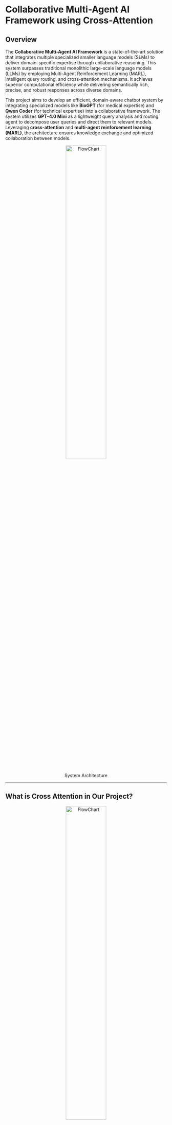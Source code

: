 # **Collaborative Multi-Agent AI Framework using Cross-Attention**

## **Overview**
The **Collaborative Multi-Agent AI Framework** is a state-of-the-art solution that integrates multiple specialized smaller language models (SLMs) to deliver domain-specific expertise through collaborative reasoning. This system surpasses traditional monolithic large-scale language models (LLMs) by employing Multi-Agent Reinforcement Learning (MARL), intelligent query routing, and cross-attention mechanisms. It achieves superior computational efficiency while delivering semantically rich, precise, and robust responses across diverse domains.

This project aims to develop an efficient, domain-aware chatbot system by integrating specialized models like **BioGPT** (for medical expertise) and **Qwen Coder** (for technical expertise) into a collaborative framework. The system utilizes **GPT-4.0 Mini** as a lightweight query analysis and routing agent to decompose user queries and direct them to relevant models. Leveraging **cross-attention** and **multi-agent reinforcement learning (MARL)**, the architecture ensures knowledge exchange and optimized collaboration between models.

<p align="center">
<img src="https://github.com/user-attachments/assets/eab68331-d68a-4a97-8b15-3faa823136f7" alt="FlowChart" style="width:50%;"/>
   <br/>
   System Architecture
</p>

---


## **What is Cross Attention in Our Project?**

<p align="center">
<img src="https://github.com/user-attachments/assets/e5a18b24-df53-4200-8a61-eea22eda1c25" alt="FlowChart" style="width:50%;"/>
   <br/>
   Cross Attention Logic
</p>

Cross attention is a pivotal mechanism in our framework that enables collaborative reasoning and information exchange between specialized language models (SLMs), such as **BioGPT** and **Qwen Coder**, to produce unified, semantically coherent responses. It operates as the connective tissue between models, aligning their domain-specific insights and ensuring that the final output leverages the strengths of each model effectively.

#### **How Cross Attention Works**
1. **Input Tensors from Specialized Models**:
   - Each domain-specific model (e.g., **BioGPT** and **Qwen Coder**) processes its assigned query fragments and generates two key components:
     - **Key (K)**: Encodes the contextual information of the domain.
     - **Value (V)**: Represents the actual knowledge or output of the model.
     - Additionally, for cross-attention, a **Query (Q)** tensor is generated from the main routing model (**GPT-4.0 Mini**) or the primary domain.

2. **Attention Scores Calculation**:
   - Cross attention calculates the **similarity between the Query tensor (Q)** from one model and the **Key tensor (K)** from another model:
     <br />
     ### *Attention Scores = Q . K ^ T*
     <br />
   - This step identifies how strongly one model's output (Value tensor) should influence the response, based on its relevance to the query.

3. **Weighting the Outputs**:
   - The attention scores are passed through a **softmax function** to normalize them into probabilities.
   - These probabilities are then applied to the Value tensor (V) of the second model:
     <br />
     ### *Context=Softmax(Attention Scores)⋅V*
     <br />
   - This creates a refined "context" that integrates knowledge from the second model into the primary response.

4. **Knowledge Exchange**:
   - The refined context vectors are **reshaped and combined** into the originating model's tensor, enabling a bidirectional exchange of knowledge.
   - This ensures that models do not work in isolation but instead collaboratively enrich each other’s outputs.

5. **Unified Response Generation**:
   - After cross-attention, the enriched outputs from all participating models are merged, ensuring a comprehensive understanding of the query.

### **Benefits of Cross Attention in Our Framework**
1. **Semantic Alignment**:
   - Cross attention ensures that responses from different models are aligned and consistent in context, even if they originate from diverse domains.

2. **Enhanced Collaboration**:
   - It allows models to "learn from" and adapt to the strengths of other models during query resolution, resulting in a holistic response.

3. **Contextual Refinement**:
   - By weighting the contributions of each model's output, cross attention dynamically adjusts the importance of specific knowledge based on query relevance.

4. **Computational Efficiency**:
   - Instead of using a single, large-scale model for all queries, cross attention leverages lightweight specialized models and fuses their outputs effectively.

### **Example Workflow: Query Splitting and Cross Attention**
- **Original Query**: "Explain how diabetes impacts cardiovascular health and suggest a technical solution to monitor related risks."
  1. **Query Splitting**:
     - Sub-Query 1: "How does diabetes impact cardiovascular health?" → Sent to **BioGPT**.
     - Sub-Query 2: "What are technical solutions to monitor cardiovascular risks for diabetes patients?" → Sent to **Qwen Coder**.
  2. **Domain-Specific Processing**:
     - **BioGPT**: Outputs a detailed explanation of the biological link between diabetes and cardiovascular health.
     - **Qwen Coder**: Suggests technical solutions like wearable devices or monitoring applications.
  3. **Cross Attention Integration**:
     - Cross attention enables knowledge sharing between the models, enriching the technical solution with medical context and vice versa.
  4. **Unified Response**:
     - A final, coherent answer is generated, combining medical insights with actionable technical recommendations.

---

## **Key Features**
1. **Intelligent Query Splitting and Routing**:
   - **GPT-4.0 Mini** decomposes user queries into domain-specific components.
   - Specialized routing:
     - **Technical Queries**: Processed by **Qwen Coder**.
     - **Medical Queries**: Addressed by **BioGPT**.

2. **Model Collaboration with Cross-Attention**:
   - Integrates responses through a **cross-attention mechanism** to enhance semantic coherence.
   - Enables knowledge exchange between domain-specific embeddings.

3. **Reinforcement Learning and MARL**:
   - Implements **multi-agent reinforcement learning (MARL)** to foster synergistic interactions.
   - Uses game-theoretic strategies to optimize information exchange and improve response quality dynamically.

4. **Caching and Efficiency**:
   - Uses a caching layer (e.g., Redis) for frequent queries to reduce latency and computational overhead.

---

## **System Architecture**
Input Query Analysis:
- User queries are analyzed and routed by GPT-4.0 Mini.
- Pre-generated responses are retrieved from a Redis-based cache if available.

Domain-Specific Processing:
- Query components are routed to domain-specific models (BioGPT, Qwen Coder), which generate independent responses and embeddings.

Cross-Attention Mechanism:
- Responses are refined through a cross-attention mechanism, enabling collaborative reasoning.

Response Generation:
- Outputs are merged and validated by GPT-4.0 Mini, producing a unified, semantically rich response.

Reinforcement Learning:
- MARL principles iteratively optimize model collaboration for long-term performance.


<p align="center">
<img src="https://github.com/user-attachments/assets/d53ea399-c554-4ed4-9034-235a6c4c9a21" alt="FlowChart" style="width:50%;"/>
</p>

---

## **Tech Stack**
- **Models**: BioGPT, Qwen Coder (Hugging Face)
- **Frameworks**: PyTorch, Hugging Face Transformers
- **Learning Techniques**: Reinforcement Learning (RL), Multi-Agent RL (MARL), Game Theory, Cross-Attention
- **Caching**: Redis for pre-generated query responses
- **Indexing**: Pinecone for embedding retrieval and optimization

---

## **Setup Instructions**
1. Clone the repository:
   ```bash
   git clone https://github.com/YourRepo/CrossAttentionChatbot.git
   cd CrossAttentionChatbot
   ```
2. Install dependencies:
   ```bash
   pip install -r requirements.txt
   ```
3. Configure API keys for GPT-4-mini and Hugging Face models in `.env`.
4. Run the application:
   ```bash
   python main.py
   ```

---

## **Applications**
- **Healthcare**: Generate medically accurate responses via BioGPT.
- **Coding Assistance**: Leverage Qwen Coder for precise technical solutions.
- **Cross-Domain Problem Solving**: Seamless collaboration across diverse domains.
And many more accordingly!

---

## **Results**
- **Efficiency**: Gurantees more than 50% reduction in compute costs compared to traditional large-scale models.
- **Speed** : Average response time of under 2 seconds.
- **Accuracy** : Matches or surpasses monolithic LLMs with domain-specific specialization.

## **Future Enhancements**
- Implementing **adaptive reward systems** for RL.
- Expanding domain coverage with additional SLMs.
- Enhancing collaboration with **adversarial training**.
